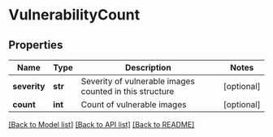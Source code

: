 # VulnerabilityCount

## Properties
Name | Type | Description | Notes
------------ | ------------- | ------------- | -------------
**severity** | **str** | Severity of vulnerable images counted in this structure | [optional] 
**count** | **int** | Count of vulnerable images | [optional] 

[[Back to Model list]](../README.md#documentation-for-models) [[Back to API list]](../README.md#documentation-for-api-endpoints) [[Back to README]](../README.md)


